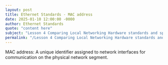 ```yaml
---
layout: post
title: Ethernet Standards - MAC address
date: 2025-01-10 12:00:00 -0000
author: Ethernet Standards
quote: "content here"
subject: "Lesson 4 Comparing Local Networking Hardware standards and specifications"
permalink: "/Lesson 4 Comparing Local Networking Hardware standards and specifications/Ethernet Standards/Ethernet Standards - MAC address"
---
```


MAC address: A unique identifier assigned to network interfaces for communication on the physical network segment.

